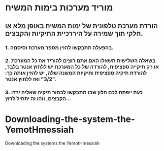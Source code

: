 # מוריד מערכות בימות המשיח
## הורדת מערכת טלפונית של ימות המשיח באופן מלא או חלקי תוך שמירה על היררכיית התיקיות והקבצים.
###   1. בהפעלה תתבקשו להזין מספר מערכת וסיסמה.
###   2. בשאלה השלישית תשאלו האם אתם רוצים להוריד את כל המערכת או רק תיקייה ספציפית, להורדה של כל המערכת יש ללחוץ אנטר בלבד, להורדת תיקיה ספציפית ותיקיות המשנה שלה, יש להזין אותה כך: "3/2" ואז ללחוץ אנטר.
###   3. כעת ייפתח לכם חלון שבו תתבקשו לבחור תיקיה שאליה ירדו הקבצים, וזהו זה יתחיל לרוץ...


# Downloading-the-system-the-YemotHmessiah
 Downloading the systems the YemotHmessiah


